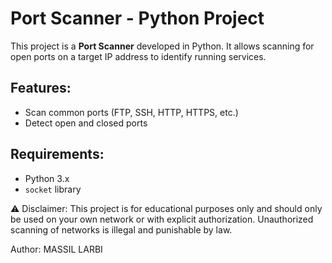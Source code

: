 # Port Scanner - Python Project 

This project is a **Port Scanner** developed in Python. It allows scanning for open ports on a target IP address to identify running services.

##  Features:
- Scan common ports (FTP, SSH, HTTP, HTTPS, etc.)
- Detect open and closed ports

##  Requirements:
- Python 3.x
- `socket` library

⚠️ Disclaimer:
This project is for educational purposes only and should only be used on your own network or with explicit authorization. Unauthorized scanning of networks is illegal and punishable by law.

Author:
MASSIL LARBI
